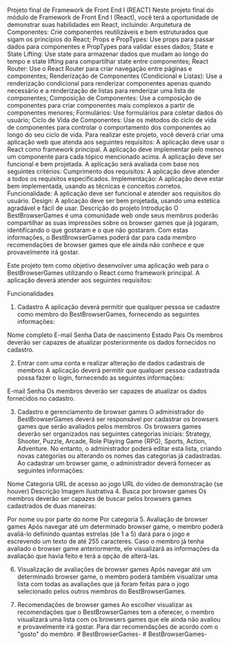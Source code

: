 Projeto final de Framework de Front End I (REACT)
Neste projeto final do módulo de Framework de Front End I (React), você terá a oportunidade de demonstrar suas habilidades em React, incluindo:
Arquitetura de Componentes: Crie componentes reutilizáveis e bem estruturados que sigam os princípios do React;
Props e PropTypes: Use props para passar dados para componentes e PropTypes para validar esses dados;
State e State Lifting: Use state para armazenar dados que mudam ao longo do tempo e state lifting para compartilhar state entre componentes;
React Router: Use o React Router para criar navegação entre páginas e componentes;
Renderização de Componentes (Condicional e Listas): Use a renderização condicional para renderizar componentes apenas quando necessário e a renderização de listas para renderizar uma lista de componentes;
Composição de Componentes: Use a composição de componentes para criar componentes mais complexos a partir de componentes menores;
Formulários: Use formulários para coletar dados do usuário;
Ciclo de Vida de Componentes: Use os métodos do ciclo de vida de componentes para controlar o comportamento dos componentes ao longo do seu ciclo de vida.
Para realizar este projeto, você deverá criar uma aplicação web que atenda aos seguintes requisitos:
A aplicação deve usar o React como framework principal.
A aplicação deve implementar pelo menos um componente para cada tópico mencionado acima.
A aplicação deve ser funcional e bem projetada.
A aplicação será avaliada com base nos seguintes critérios:
Cumprimento dos requisitos: A aplicação deve atender a todos os requisitos especificados.
Implementação: A aplicação deve estar bem implementada, usando as técnicas e conceitos corretos.
Funcionalidade: A aplicação deve ser funcional e atender aos requisitos do usuário.
Design: A aplicação deve ser bem projetada, usando uma estética agradável e fácil de usar.
Descrição do projeto
Introdução
O BestBrowserGames é uma comunidade web onde seus membros poderão compartilhar as suas impressões sobre os browser games que já jogaram, identificando o que gostaram e o que não gostaram. Com estas informações, o BestBrowserGames poderá dar para cada membro recomendações de browser games que ele ainda não conhece e que provavelmente irá gostar.

Este projeto tem como objetivo desenvolver uma aplicação web para o BestBrowserGames utilizando o React como framework principal. A aplicação deverá atender aos seguintes requisitos:

Funcionalidades

1. Cadastro
   A aplicação deverá permitir que qualquer pessoa se cadastre como membro do BestBrowserGames, fornecendo as seguintes informações:

Nome completo
E-mail
Senha
Data de nascimento
Estado
País
Os membros deverão ser capazes de atualizar posteriormente os dados fornecidos no cadastro.

2. Entrar com uma conta e realizar alteração de dados cadastrais de membros
   A aplicação deverá permitir que qualquer pessoa cadastrada possa fazer o login, fornecendo as seguintes informações:

E-mail
Senha
Os membros deverão ser capazes de atualizar os dados fornecidos no cadastro.

3. Cadastro e gerenciamento de browser games
   O administrador do BestBrowserGames deverá ser responsável por cadastrar os browsers games que serão avaliados pelos membros. Os browsers games deverão ser organizados nas seguintes categorias iniciais: Strategy, Shooter, Puzzle, Arcade, Role Playing Game (RPG), Sports, Action, Adventure. No entanto, o administrador poderá editar esta lista, criando novas categorias ou alterando os nomes das categorias já cadastradas. Ao cadastrar um browser game, o administrador deverá fornecer as seguintes informações:

Nome
Categoria
URL de acesso ao jogo
URL do vídeo de demonstração (se houver)
Descrição
Imagem ilustrativa 4. Busca por browser games
Os membros deverão ser capazes de buscar pelos browsers games cadastrados de duas maneiras:

Por nome ou por parte do nome
Por categoria 5. Avaliação de browser games
Após navegar até um determinado browser game, o membro poderá avaliá-lo definindo quantas estrelas (de 1 a 5) dará para o jogo e escrevendo um texto de até 255 caracteres. Caso o membro já tenha avaliado o browser game anteriormente, ele visualizará as informações da avaliação que havia feito e terá a opção de alterá-las.

6. Visualização de avaliações de browser games
   Após navegar até um determinado browser game, o membro poderá também visualizar uma lista com todas as avaliações que já foram feitas para o jogo selecionado pelos outros membros do BestBrowserGames.

7. Recomendações de browser games
   Ao escolher visualizar as recomendações que o BestBrowserGames tem a oferecer, o membro visualizará uma lista com os browsers games que ele ainda não avaliou e provavelmente irá gostar. Para dar recomendações de acordo com o "gosto" do membro.
#   B e s t B r o w s e r G a m e s -  
 #   B e s t B r o w s e r G a m e s -  
 